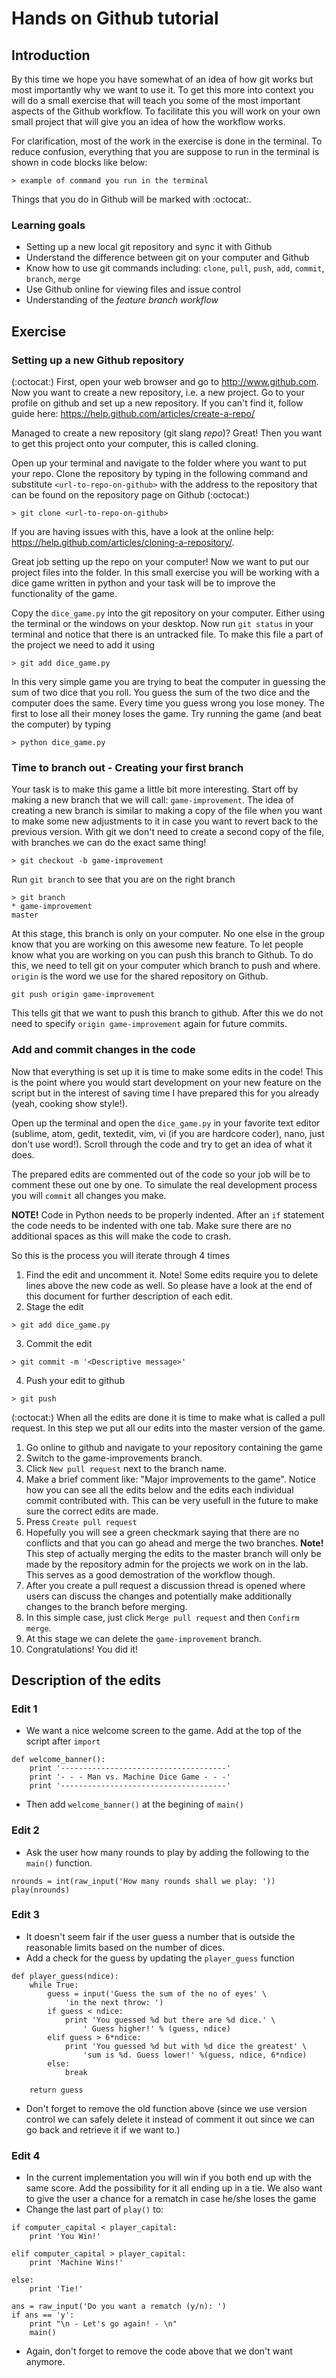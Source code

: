 # Hands on Github tutorial

## Introduction
By this time we hope you have somewhat of an idea of how git works but most importantly why we want to use it. To get this more into context you will do a small exercise that will teach you some of the most important aspects of the Github workflow. To facilitate this you will work on your own small project that will give you an idea of how the workflow works.

For clarification, most of the work in the exercise is done in the terminal. To reduce confusion, everything that you are suppose to run in the terminal is shown in code blocks like below:

```
> example of command you run in the terminal
```

Things that you do in Github will be marked with :octocat:.

### Learning goals
- Setting up a new local git repository and sync it with Github
- Understand the difference between git on your computer and Github
- Know how to use git commands including: `clone`, `pull`, `push`, `add`, `commit`, `branch`, `merge`
- Use Github online for viewing files and issue control
- Understanding of the *feature branch workflow*

## Exercise

### Setting up a new Github repository
(:octocat:) First, open your web browser and go to http://www.github.com. Now you want to create a new repository, i.e. a new project. Go to your profile on github and set up a new repository. If you can't find it, follow guide here: https://help.github.com/articles/create-a-repo/

Managed to create a new repository (git slang *repo*)? Great! Then you want to get this project onto your computer, this is called cloning.

Open up your terminal and navigate to the folder where you want to put your repo. Clone the repository by typing in the following command and substitute `<url-to-repo-on-github>` with the address to the repository that can be found on the repository page on Github (:octocat:)
```
> git clone <url-to-repo-on-github>
```
If you are having issues with this, have a look at the online help: https://help.github.com/articles/cloning-a-repository/.

Great job setting up the repo on your computer! Now we want to put our project files into the folder. In this small exercise you will be working with a dice game written in python and your task will be to improve the functionality of the game.

Copy the `dice_game.py` into the git repository on your computer. Either using the terminal or the windows on your desktop. Now run `git status` in your terminal and notice that there is an untracked file. To make this file a part of the project we need to add it using
```
> git add dice_game.py
```

In this very simple game you are trying to beat the computer in guessing the sum of two dice that you roll. You guess the sum of the two dice and the computer does the same. Every time you guess wrong you lose money. The first to lose all their money loses the game. Try running the game (and beat the computer) by typing

```
> python dice_game.py
```

### Time to branch out - Creating your first branch
Your task is to make this game a little bit more interesting. Start off by making a new branch that we will call: `game-improvement`. The idea of creating a new branch is similar to making a copy of the file when you want to make some new adjustments to it in case you want to revert back to the previous version. With git we don't need to create a second copy of the file, with branches we can do the exact same thing!
```
> git checkout -b game-improvement
```

Run `git branch` to see that you are on the right branch
```
> git branch
* game-improvement
master
```

At this stage, this branch is only on your computer. No one else in the group know that you are working on this awesome new feature. To let people know what you are working on you can push this branch to Github. To do this, we need to tell git on your computer which branch to push and where. `origin` is the word we use for the shared repository on Github.
```
git push origin game-improvement
```

This tells git that we want to push this branch to github. After this we do not need to specify `origin game-improvement` again for future commits.

### Add and commit changes in the code
Now that everything is set up it is time to make some edits in the code! This is the point where you would start development on your new feature on the script but in the interest of saving time I have prepared this for you already (yeah, cooking show style!).

Open up the terminal and open the `dice_game.py` in your favorite text editor (sublime, atom, gedit, textedit, vim, vi (if you are hardcore coder), nano, just don't use word!). Scroll through the code and try to get an idea of what it does.

The prepared edits are commented out of the code so your job will be to comment these out one by one. To simulate the real development process you will `commit` all changes you make.

**NOTE!** Code in Python needs to be properly indented. After an `if` statement the code needs to be indented with one tab. Make sure there are no additional spaces as this will make the code to crash.

So this is the process you will iterate through 4 times
1. Find the edit and uncomment it. Note! Some edits require you to delete lines above the new code as well. So please have a look at the end of this document for further description of each edit.
2. Stage the edit
```
> git add dice_game.py
```
3. Commit the edit
```
> git commit -m '<Descriptive message>'
```
4. Push your edit to github
```
> git push
```


(:octocat:) When all the edits are done it is time to make what is called a pull request. In this step we put all our edits into the master version of the game.

1. Go online to github and navigate to your repository containing the game
2. Switch to the game-improvements branch.
3. Click `New pull request` next to the branch name.
4. Make a brief comment like: "Major improvements to the game". Notice how you can see all the edits below and the edits each individual commit contributed with. This can be very usefull in the future to make sure the correct edits are made.
5. Press `Create pull request`
6. Hopefully you will see a green checkmark saying that there are no conflicts and that you can go ahead and merge the two branches. **Note!** This step of actually merging the edits to the master branch will only be made by the repository admin for the projects we work on in the lab. This serves as a good demostration of the workflow though.
7. After you create a pull request a discussion thread is opened where users can discuss the changes and potentially make additionally changes to the branch before merging.  
8. In this simple case, just click `Merge pull request` and then `Confirm merge`.
9. At this stage we can delete the `game-improvement` branch.
10. Congratulations! You did it!


## Description of the edits
### Edit 1
- We want a nice welcome screen to the game. Add at the top of the script after `import`
```
def welcome_banner():
    print '-------------------------------------'
    print '- - - Man vs. Machine Dice Game - - -'
    print '-------------------------------------'
```
- Then add `welcome_banner()` at the begining of `main()`

### Edit 2
- Ask the user how many rounds to play by adding the following to the `main()` function.
```
nrounds = int(raw_input('How many rounds shall we play: '))
play(nrounds)
```

### Edit 3
- It doesn't seem fair if the user guess a number that is outside the reasonable limits based on the number of dices.
- Add a check for the guess by updating the `player_guess` function
```
def player_guess(ndice):
    while True:
        guess = input('Guess the sum of the no of eyes' \
            'in the next throw: ')
        if guess < ndice:
            print 'You guessed %d but there are %d dice.' \
                ' Guess higher!' % (guess, ndice)
        elif guess > 6*ndice:
            print 'You guessed %d but with %d dice the greatest' \
                'sum is %d. Guess lower!' %(guess, ndice, 6*ndice)
        else:
            break

    return guess
```
- Don't forget to remove the old function above (since we use version control we can safely delete it instead of comment it out since we can go back and retrieve it if we want to.)

### Edit 4
- In the current implementation you will win if you both end up with the same score. Add the possibility for it all ending up in a tie. We also want to give the user a chance for a rematch in case he/she loses the game
- Change the last part of `play()` to:

```
if computer_capital < player_capital:
    print 'You Win!'

elif computer_capital > player_capital:
    print 'Machine Wins!'

else:
    print 'Tie!'

ans = raw_input('Do you want a rematch (y/n): ')
if ans == 'y':
    print "\n - Let's go again! - \n"
    main()
```
- Again, don't forget to remove the code above that we don't want anymore.
